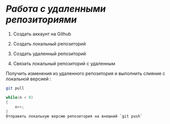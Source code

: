 # ***Работа с удаленными репозиториями***

1. Создать аккаунт на Github

2. Создать локальный репозиторий 

3. Создать удаленный репозиторий 

4. Связать локальный репозиторий с удаленным 

Получить изменения из удаленного репозитория и выполнить слияние с локальной версией :
```bash
git pull
```
```C#
while(n < 0)
{
    n++;
}
Отправить локальную версию репозитория на внешний `git push`
